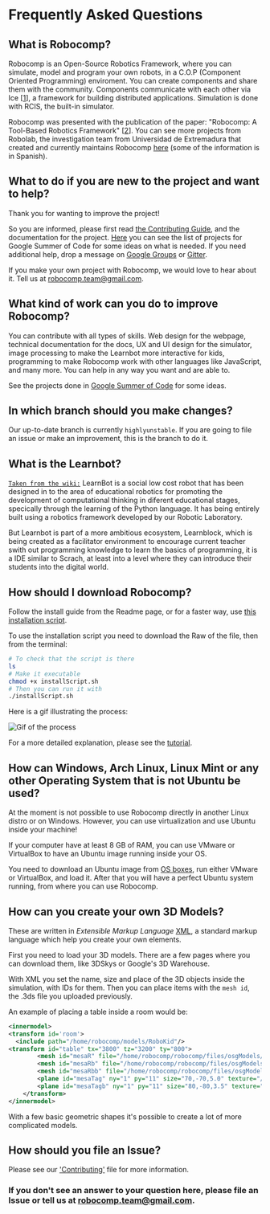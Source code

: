 # Frequently Asked Questions

## What is Robocomp?

Robocomp is an Open-Source Robotics Framework, where you can simulate, model and program your own robots, in a C.O.P (Component Oriented Programming) enviroment. You can create components and share them with the community. Components communicate with each other via Ice [[1](https://doc.zeroc.com/ice/3.7/introduction)], a framework for building distributed applications. Simulation is done with RCIS, the built-in simulator.

Robocomp was presented with the publication of the paper: "Robocomp: A Tool-Based Robotics Framework" [[2](https://www.researchgate.net/publication/262179907_RoboComp_A_ToolBased_Robotics_Framework_Lecture_Notes_in_Computer_Science)]. You can see more projects from Robolab, the investigation team from Universidad de Extremadura that created and currently maintains Robocomp [here](robolab.unex.es) (some of the information is in Spanish).

## What to do if you are new to the project and want to help?

Thank you for wanting to improve the project! 

So you are informed, please first read [the Contributing Guide](../CONTRIBUTING.md), and the documentation for the project. [Here](https://robocomp.github.io/web/blog) you can see the list of projects for Google Summer of Code for some ideas on what is needed. If you need additional help, drop a message on [Google Groups](https://groups.google.com/forum/?hl=es#!forum/robocomp-dev) or [Gitter](https://gitter.im/robocomp).

If you make your own project with Robocomp, we would love to hear about it. Tell us at robocomp.team@gmail.com.

## What kind of work can you do to improve Robocomp?

You can contribute with all types of skills. Web design for the webpage, technical documentation for the docs, UX and UI design for the simulator, image processing to make the Learnbot more interactive for kids, programming to make Robocomp work with other languages like JavaScript, and many more. You can help in any way you want and are able to.

See the projects done in [Google Summer of Code](https://robocomp.github.io/web/blog/) for some ideas.

## In which branch should you make changes?

Our up-to-date branch is currently `highlyunstable`. If you are going to file an issue or make an improvement, this is the branch to do it. 

## What is the Learnbot?

[`Taken from the wiki:`](https://github.com/robocomp/learnbot/wiki) LearnBot is a social low cost robot that has been designed in to the area of educational robotics for promoting the development of computational thinking in diferent educational stages, specically through the learning of the Python language. It has being entirely built using a robotics framework developed by our Robotic Laboratory.

But Learnbot is part of a more ambitious ecosystem, Learnblock, which is being created as a facilitator environment to encourage current teacher swith out programming knowledge to learn the basics of programming, it is a IDE similar to Scrach, at least into a level where they can introduce their students into the digital world.

## How should I download Robocomp?

Follow the install guide from the Readme page, or for a faster way, use [this installation script](../InstallScript.md). 

To use the installation script you need to download the Raw of the file, then from the terminal:

```bash
# To check that the script is there
ls
# Make it executable
chmod +x installScript.sh
# Then you can run it with
./installScript.sh
```

Here is a gif illustrating the process:

![Gif of the process](https://media.giphy.com/media/443jBBDpRyGRhbPrZ5/giphy.gif)

For a more detailed explanation, please see the [tutorial](installScript.md).

## How can Windows, Arch Linux, Linux Mint or any other Operating System that is not Ubuntu be used?

At the moment is not possible to use Robocomp directly in another Linux distro or on Windows. However, you can use virtualization and use Ubuntu inside your machine!

If your computer have at least 8 GB of RAM, you can use VMware or VirtualBox to have an Ubuntu image running inside your OS.

You need to download an Ubuntu image from [OS boxes](https://www.osboxes.org/ubuntu/), run either VMware or VirtualBox, and load it. After that you will have a perfect Ubuntu system running, from where you can use Robocomp.

## How can you create your own 3D Models?

These are written in *Extensible Markup Language* [XML](https://www.ibm.com/developerworks/library/x-newxml/index.html), a standard markup language which help you create your own elements.

First you need to load your 3D models. There are a few pages where you can download them, like 3DSkys or Google's 3D Warehouse. 

With XML you set the name, size and place of the 3D objects inside the simulation, with IDs for them. Then you can place items with the `mesh id`, the .3ds file you uploaded previously.

An example of placing a table inside a room would be:

```XML
<innermodel>
<transform id='room'>
  <include path="/home/robocomp/models/RoboKid"/>
<transform id="table" tx="3800" tz="3200" ty="800">
		<mesh id="mesaR" file="/home/robocomp/robocomp/files/osgModels/basics/cylinder.3ds" scale="600,600,12" rx="1.5707" collide="1" />
		<mesh id="mesaRb" file="/home/robocomp/robocomp/files/osgModels/basics/cylinder.3ds" scale="30,30,400" rx="1.5707" ty="-400" collide="1" />
		<mesh id="mesaRbb" file="/home/robocomp/robocomp/files/osgModels/basics/cylinder.3ds" scale="325,325,9" rx="1.5707" ty="-800" collide="1" />
		<plane id="mesaTag" ny="1" py="11" size="70,-70,5.0" texture="/home/robocomp/robocomp/components/robocomp-ursus-rockin/files/autonomyLab/30.png" />
		<plane id="mesaTagb" ny="1" py="11" size="80,-80,3.5" texture="#ffffff" />
	</transform>
</innermodel>  
```

With a few basic geometric shapes it's possible to create a lot of more complicated models. 

## How should you file an Issue?

Please see our ['Contributing'](../CONTRIBUTING.md) file for more information.

### If you don't see an answer to your question here, please file an Issue or tell us at robocomp.team@gmail.com.



